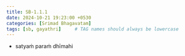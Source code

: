 ```yaml
---
title: SB-1.1.1
date: 2024-10-21 19:23:00 +0530
categories: [Srimad Bhagavatam]
tags: [sb, gayathri]     # TAG names should always be lowercase
---
```


- satyaṁ paraṁ dhīmahi
